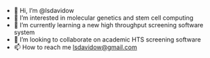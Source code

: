 - 👋 Hi, I’m @lsdavidow
- 👀 I’m interested in molecular genetics and stem cell computing
- 🌱 I’m currently learning a new high throughput screening software system
- 💞️ I’m looking to collaborate on academic HTS screening software
- 📫 How to reach me lsdavidow@gmail.com

<!---
lsdavidow/lsdavidow is a ✨ special ✨ repository because its `README.md` (this file) appears on your GitHub profile.
You can click the Preview link to take a look at your changes.
--->
